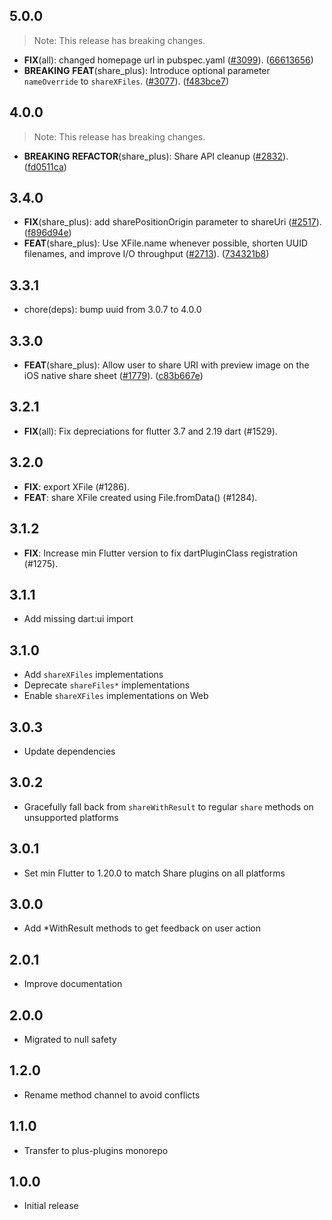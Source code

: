## 5.0.0

> Note: This release has breaking changes.

 - **FIX**(all): changed homepage url in pubspec.yaml ([#3099](https://github.com/mohamadsaleh82/plus_plugins/issues/3099)). ([66613656](https://github.com/mohamadsaleh82/plus_plugins/commit/66613656a85c176ba2ad337e4d4943d1f4171129))
 - **BREAKING** **FEAT**(share_plus): Introduce optional parameter `nameOverride` to `shareXFiles`. ([#3077](https://github.com/mohamadsaleh82/plus_plugins/issues/3077)). ([f483bce7](https://github.com/mohamadsaleh82/plus_plugins/commit/f483bce77f50fc03e8c6c969864dd978e46f32da))

## 4.0.0

> Note: This release has breaking changes.

 - **BREAKING** **REFACTOR**(share_plus): Share API cleanup ([#2832](https://github.com/mohamadsaleh82/plus_plugins/issues/2832)). ([fd0511ca](https://github.com/mohamadsaleh82/plus_plugins/commit/fd0511ca4d55db1e075e72af5a0832b5cfe81244))

## 3.4.0

 - **FIX**(share_plus): add sharePositionOrigin parameter to shareUri ([#2517](https://github.com/mohamadsaleh82/plus_plugins/issues/2517)). ([f896d94e](https://github.com/mohamadsaleh82/plus_plugins/commit/f896d94e6c24551d9dc7d73d8fb05a0f283e0e83))
 - **FEAT**(share_plus): Use XFile.name whenever possible, shorten UUID filenames, and improve I/O throughput ([#2713](https://github.com/mohamadsaleh82/plus_plugins/issues/2713)). ([734321b8](https://github.com/mohamadsaleh82/plus_plugins/commit/734321b82d51fc3201113a6ca645c9bebb0282a2))

## 3.3.1

 - chore(deps): bump uuid from 3.0.7 to 4.0.0

## 3.3.0

 - **FEAT**(share_plus): Allow user to share URI with preview image on the iOS native share sheet ([#1779](https://github.com/mohamadsaleh82/plus_plugins/issues/1779)). ([c83b667e](https://github.com/mohamadsaleh82/plus_plugins/commit/c83b667eb12394feef69221eda0eab8716aa19d8))

## 3.2.1

 - **FIX**(all): Fix depreciations for flutter 3.7 and 2.19 dart (#1529).

## 3.2.0

 - **FIX**: export XFile (#1286).
 - **FEAT**: share XFile created using File.fromData() (#1284).

## 3.1.2

 - **FIX**: Increase min Flutter version to fix dartPluginClass registration (#1275).

## 3.1.1

- Add missing dart:ui import

## 3.1.0

- Add `shareXFiles` implementations
- Deprecate `shareFiles*` implementations
- Enable `shareXFiles` implementations on Web

## 3.0.3

- Update dependencies

## 3.0.2

- Gracefully fall back from `shareWithResult` to regular `share` methods on unsupported platforms

## 3.0.1

- Set min Flutter to 1.20.0 to match Share plugins on all platforms

## 3.0.0

- Add *WithResult methods to get feedback on user action

## 2.0.1

- Improve documentation

## 2.0.0

- Migrated to null safety

## 1.2.0

- Rename method channel to avoid conflicts

## 1.1.0

- Transfer to plus-plugins monorepo

## 1.0.0

- Initial release
